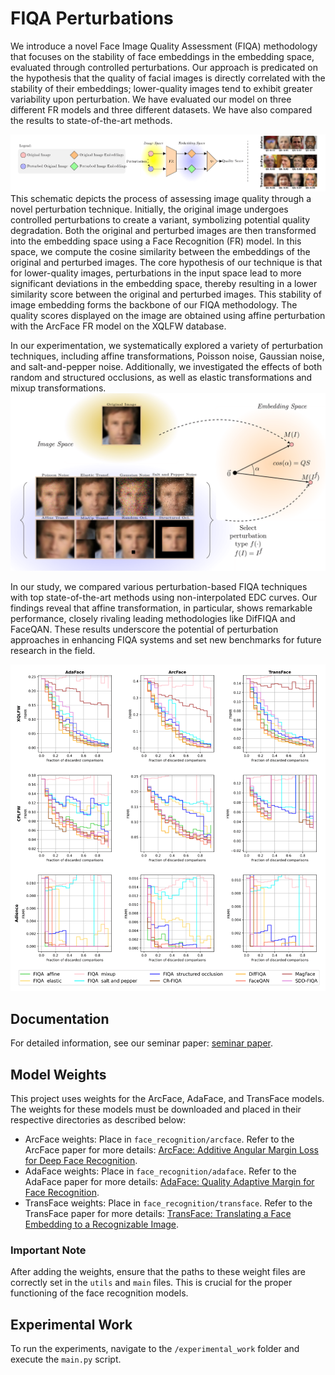 # FIQA Perturbations
We introduce a novel Face Image Quality Assessment (FIQA) methodology that focuses on the stability of face embeddings in the embedding space, evaluated through controlled perturbations. Our approach is predicated on the hypothesis that the quality of facial images is directly correlated with the stability of their embeddings; lower-quality images tend to exhibit greater variability upon perturbation. We have evaluated our model on three different FR models and three different datasets. We have also compared the results to state-of-the-art methods.

![Alt text](docs/idea.png)
This schematic depicts the process of assessing image quality through a novel perturbation technique. Initially, the original image undergoes controlled perturbations to create a variant, symbolizing potential quality degradation. Both the original and perturbed images are then transformed into the embedding space using a Face Recognition (FR) model. In this space, we compute the cosine similarity between the embeddings of the original and perturbed images. The core hypothesis of our technique is that for lower-quality images, perturbations in the input space lead to more significant deviations in the embedding space, thereby resulting in a lower similarity score between the original and perturbed images. This stability of image embedding forms the backbone of our FIQA methodology. The quality scores displayed on the image are obtained using affine perturbation with the ArcFace FR model on the XQLFW database.

In our experimentation, we systematically explored a variety of perturbation techniques, including affine transformations, Poisson noise, Gaussian noise, and salt-and-pepper noise. Additionally, we investigated the effects of both random and structured occlusions, as well as elastic transformations and mixup transformations.
![Alt text](docs/methodology.png)


In our study, we compared various perturbation-based FIQA techniques with top state-of-the-art methods using non-interpolated EDC curves. Our findings reveal that affine transformation, in particular, shows remarkable performance, closely rivaling leading methodologies like DifFIQA and FaceQAN. These results underscore the potential of perturbation approaches in enhancing FIQA systems and set new benchmarks for future research in the field.


![Alt text](docs/results.png)



## Documentation

For detailed information, see our seminar paper: [seminar paper](docs/SBSSeminar.pdf).

## Model Weights

This project uses weights for the ArcFace, AdaFace, and TransFace models. The weights for these models must be downloaded and placed in their respective directories as described below:

- ArcFace weights: Place in `face_recognition/arcface`. Refer to the ArcFace paper for more details: [ArcFace: Additive Angular Margin Loss for Deep Face Recognition](https://arxiv.org/abs/1801.07698).
- AdaFace weights: Place in `face_recognition/adaface`. Refer to the AdaFace paper for more details: [AdaFace: Quality Adaptive Margin for Face Recognition](https://arxiv.org/abs/2204.00964).
- TransFace weights: Place in `face_recognition/transface`. Refer to the TransFace paper for more details: [TransFace: Translating a Face Embedding to a Recognizable Image](https://arxiv.org/abs/2308.10133).

### Important Note

After adding the weights, ensure that the paths to these weight files are correctly set in the `utils` and `main` files. This is crucial for the proper functioning of the face recognition models.

## Experimental Work

To run the experiments, navigate to the `/experimental_work` folder and execute the `main.py` script.
